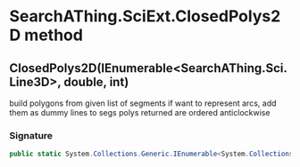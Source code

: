 # SearchAThing.SciExt.ClosedPolys2D method
## ClosedPolys2D(IEnumerable<SearchAThing.Sci.Line3D>, double, int)
build polygons from given list of segments
            if want to represent arcs, add them as dummy lines to segs
            polys returned are ordered anticlockwise

### Signature
```csharp
public static System.Collections.Generic.IEnumerable<System.Collections.Generic.IReadOnlyList<SearchAThing.Sci.Vector3D>> ClosedPolys2D(IEnumerable<SearchAThing.Sci.Line3D> segs, double tolLen, int polyMaxPoints = 0)
```
